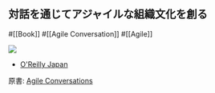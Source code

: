 ## 対話を通じてアジャイルな組織文化を創る
#[[Book]] #[[Agile Conversation]] #[[Agile]]

![](https://www.oreilly.co.jp/books/images/picture_large978-4-8144-0064-5.jpeg)

- [O'Reilly Japan](https://www.oreilly.co.jp/books/9784814400645/)

原書: [Agile Conversations](https://itrevolution.com/product/agile-conversations/)
